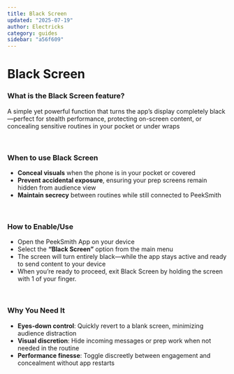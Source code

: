 ```yaml
---
title: Black Screen
updated: "2025-07-19"
author: Electricks
category: guides
sidebar: "a56f609"
---
```


# Black Screen

### **What is the Black Screen feature?**

A simple yet powerful function that turns the app’s display completely black—perfect for stealth performance, protecting on-screen content, or concealing sensitive routines in your pocket or under wraps 

 

### **When to use Black Screen**

- **Conceal visuals** when the phone is in your pocket or covered
- **Prevent accidental exposure**, ensuring your prep screens remain hidden from audience view
- **Maintain secrecy** between routines while still connected to PeekSmith

 

### **How to Enable/Use**

- Open the PeekSmith App on your device
- Select the **“Black Screen”** option from the main menu 
- The screen will turn entirely black—while the app stays active and ready to send content to your device
- When you’re ready to proceed, exit Black Screen by holding the screen with 1 of your finger.

 

### **Why You Need It**

- **Eyes-down control**: Quickly revert to a blank screen, minimizing audience distraction
- **Visual discretion**: Hide incoming messages or prep work when not needed in the routine
- **Performance finesse**: Toggle discreetly between engagement and concealment without app restarts